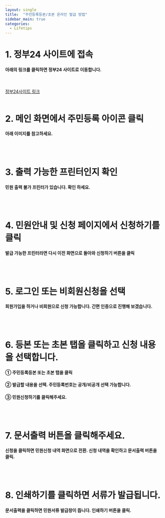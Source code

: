```yaml
---
layout: single
title:  "주민등록등본/초본 온라인 발급 방법"
sidebar_main: true
categories:
  - Lifetips
---
```


#  1. 정부24 사이트에 접속
#### 아래의 링크를 클릭하면 정부24 사이트로 이동합니다.
<br>

[정부24사이트 링크](https://www.gov.kr/portal/main/nologin)
<br>
<br>

# 2. 메인 화면에서 주민등록 아이콘 클릭
#### 아래 이미지를 참고하세요.
<br>
<br>

# 3. 출력 가능한 프린터인지 확인
#### 민원 출력 불가 프린터가 있습니다. 확인 하세요.
<br>
<br>

# 4. 민원안내 및 신청 페이지에서 신청하기를 클릭
#### 발급 가능한 프린터라면 다시 이전 화면으로 돌아와 신청하기 버튼을 클릭
<br>
<br>

# 5. 로그인 또는 비회원신청을 선택
#### 회원가입을 하거나 비회원으로 신청 가능합니다. 간편 인증으로 진행해 보겠습니다.
<br>
<br>

# 6. 등본 또는 초본 탭을 클릭하고 신청 내용을 선택합니다.
#### ① 주민등록등본 또는 초본 탭을 클릭
#### ② 발급할 내용을 선택. 주민등록번호는 공개/비공개 선택 가능합니다.
#### ③ 민원신청하기를 클릭해주세요.
<br>
<br>

# 7. 문서출력 버튼을 클릭해주세요.
#### 신청을 클릭하면 민원신청 내역 화면으로 전환. 신청 내역을 확인하고 문서출력 버튼을 클릭.
<br>
<br>

# 8. 인쇄하기를 클릭하면 서류가 발급됩니다.
#### 문서출력을 클릭하면 민원서류 발급창이 뜹니다. 인쇄하기 버튼을 클릭. 

